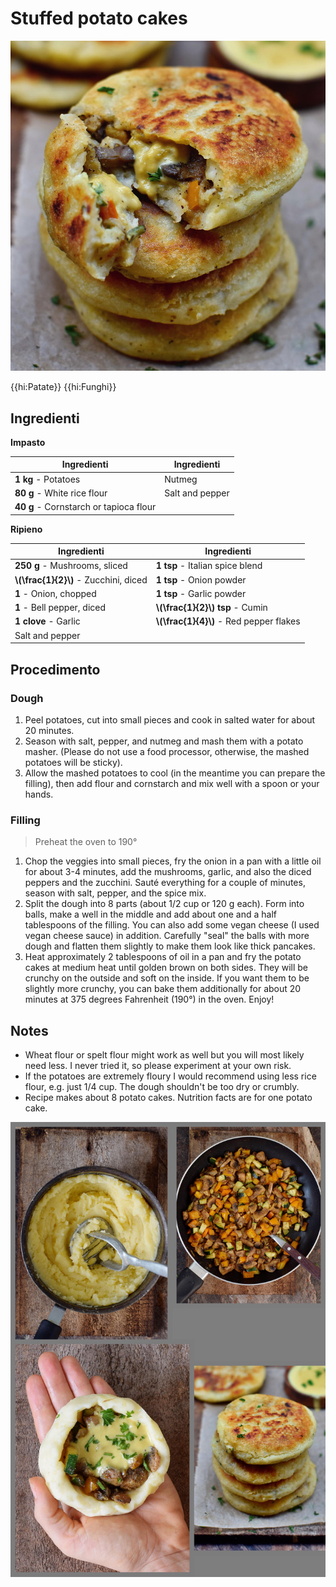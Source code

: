 # Stuffed potato cakes

![](img/STUFFED-POTATO-CAKES.jpg)

{{hi:Patate}}
{{hi:Funghi}}

## Ingredienti

**Impasto**

| Ingredienti                  | Ingredienti             |
| ---------------------------- | ----------------------- |
| **1 kg** - Potatoes | Nutmeg |
| **80 g** - White rice flour | Salt and pepper |
| **40 g** - Cornstarch or tapioca flour | |

**Ripieno**

| Ingredienti                  | Ingredienti             |
| ---------------------------- | ----------------------- |
| **250 g** - Mushrooms, sliced | **1 tsp** - Italian spice blend |
| **\\(\frac{1}{2}\\)** - Zucchini, diced | **1 tsp** - Onion powder |
| **1** - Onion, chopped | **1 tsp** - Garlic powder |
| **1** - Bell pepper, diced | **\\(\frac{1}{2}\\) tsp** - Cumin |
| **1 clove** - Garlic | **\\(\frac{1}{4}\\)** - Red pepper flakes |
| Salt and pepper | |

## Procedimento

### Dough

1. Peel potatoes, cut into small pieces and cook in salted water for about 20 minutes.
1. Season with salt, pepper, and nutmeg and mash them with a potato masher. (Please do not use a food processor, otherwise, the mashed potatoes will be sticky).
1. Allow the mashed potatoes to cool (in the meantime you can prepare the filling), then add flour and cornstarch and mix well with a spoon or your hands.

### Filling

> Preheat the oven to 190°

1. Chop the veggies into small pieces, fry the onion in a pan with a little oil for about 3-4 minutes, add the mushrooms, garlic, and also the diced peppers and the zucchini. Sauté everything for a couple of minutes, season with salt, pepper, and the spice mix.
1. Split the dough into 8 parts (about 1/2 cup or 120 g each). Form into balls, make a well in the middle and add about one and a half tablespoons of the filling. You can also add some vegan cheese (I used vegan cheese sauce) in addition. Carefully "seal" the balls with more dough and flatten them slightly to make them look like thick pancakes.
1. Heat approximately 2 tablespoons of oil in a pan and fry the potato cakes at medium heat until golden brown on both sides. They will be crunchy on the outside and soft on the inside. If you want them to be slightly more crunchy, you can bake them additionally for about 20 minutes at 375 degrees Fahrenheit (190°) in the oven. Enjoy!

## Notes

- Wheat flour or spelt flour might work as well but you will most likely need less. I never tried it, so please experiment at your own risk.
- If the potatoes are extremely floury I would recommend using less rice flour, e.g. just 1/4 cup. The dough shouldn't be too dry or crumbly.
- Recipe makes about 8 potato cakes. Nutrition facts are for one potato cake.

![](img/STUFFED-POTATO-CAKES-2.jpg)
